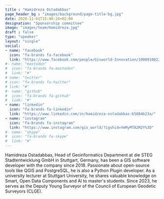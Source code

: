 ```yaml
---
title : "Hamidreza Ostadabbas"
page_header_bg : "images/background/page-title-bg.jpg"
date: 2020-11-01T15:40:24+02:00
designation: "Sponsorship committee"
image: "images/team/Hamidreza.jpg"
draft : false
type: "speaker"
layout: "single"
social:
- name: "facebook"
  icon: "fa-brands fa-facebook"
  link: "https://www.facebook.com/people/Gisworld-Innovation/100091082345580/"
#- name: "mastodon"
#  icon: "fa-brands fa-mastodon"
#  link: "#"
# name: "twitter"
# icon: "fa-brands fa-twitter"
# link: "#"
#- name: "github"
#  icon: "fa-brands fa-github"
#  link: "#"
- name: "linkedin"
  icon: "fa-brands fa-linkedin"
  link: "https://www.linkedin.com/in/hamidreza-ostadabbas-b5804b23a/"
- name: "instagram"
  icon: "fa-brands fa-instagram"
  link: "https://www.instagram.com/gis_world/?igshid=YmMyMTA2M2Y%3D"
#- name: "skype"
#  icon: "fa-brands fa-skype"
#  link: "#"
---
```


Hamidreza Ostadabbas, Head of Geoinformatics Department at die STEG Stadtentwicklung GmbH in Stuttgart, Germany, has been a GIS software developer with the company since 2018. Passionate about open-source tools like QGIS and PostgreSQL, he is also a Python Plugin developer. As a university lecturer at Stuttgart University, he shares valuable knowledge on Smart, Open Data Components and AI to master's students. Since 2023, he serves as the Deputy Young Surveyor of the Council of European Geodetic Surveyors (CLGE).
